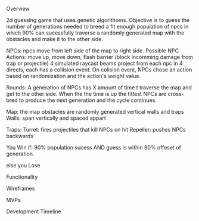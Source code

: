 

Overview

2d guessing game that uses genetic algorithoms.
Objective is to guess the number of generations needed to breed a fit enough population of npcs in which 90% can 
sucessfully traverse a randomly generated map with the obstacles and make it to the other side.

NPCs:
  npcs move from left side of the map to right side.
  Possible NPC Actions: move up, move down, flash barrier (block incomming damage from trap or projectile)
  4 simulated raycast beams project from each npc in 4 directs, each has a collision event.
  On colision event, NPCs chose an action based on randomization and the action's weight value.

Rounds: 
  A generation of NPCs has X amount of time t traverse the map and get to the other side. 
  When the the time is up the fittest NPCs are cross-bred to produce the next generation and the cycle continues. 
  
Map:
  the map obstacles are randomly generated vertical walls and traps 
  Walls:
    span vertically and spaced appart
  
  Traps: 
    Turret: fires projectiles that kill NPCs on hit
    Repeller: pushes NPCs backwards
    
 You Win if:
  90% population sucess AND guess is within 90% offeset of generation.

else you Lose

Functionality



Wireframes


MVPs


Development Timeline


